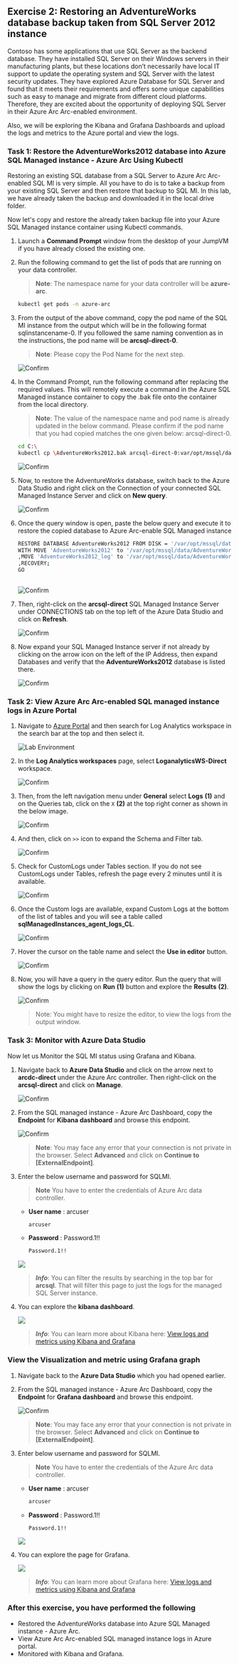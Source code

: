 ## Exercise 2: Restoring an AdventureWorks database backup taken from SQL Server 2012 instance

Contoso has some applications that use SQL Server as the backend database. They have installed SQL Server on their Windows servers in their manufacturing plants, but these locations don’t necessarily have local IT support to update the operating system and SQL Server with the latest security updates. They have explored Azure Database for SQL Server and found that it meets their requirements and offers some unique capabilities such as easy to manage and migrate from different cloud platforms. Therefore, they are excited about the opportunity of deploying SQL Server in their Azure Arc Arc-enabled environment.

Also, we will be exploring the Kibana and Grafana Dashboards and upload the logs and metrics to the Azure portal and view the logs.

### Task 1: Restore the AdventureWorks2012 database into Azure SQL Managed instance - Azure Arc Using Kubectl

Restoring an existing SQL database from a SQL Server to Azure Arc Arc-enabled SQL MI is very simple. All you have to do is to take a backup from your existing SQL Server and then restore that backup to SQL MI. In this lab, we have already taken the backup and downloaded it in the local drive folder. 

Now let's copy and restore the already taken backup file into your Azure SQL Managed instance container using Kubectl commands.

1. Launch a **Command Prompt** window from the desktop of your JumpVM if you have already closed the existing one.

1. Run the following command to get the list of pods that are running on your data controller. 

   > **Note**: The namespace name for your data controller will be **azure-arc**.

   ```BASH
   kubectl get pods -n azure-arc
   ```
   
1. From the output of the above command, copy the pod name of the SQL MI instance from the output which will be in the following format sqlinstancename-0. If you followed the same naming convention as in the instructions, the pod name will be **arcsql-direct-0**.

   > **Note**: Please copy the Pod Name for the next step.

   ![](media/restore-direct-1.png "Confirm")
   
1. In the Command Prompt, run the following command after replacing the required values. This will remotely execute a command in the Azure SQL Managed instance container to copy the .bak file onto the container from the local directory.

   >**Note**: The value of the namespace name and pod name is already updated in the below command. Please confirm if the pod name that you had copied matches the one given below: arcsql-direct-0. 

   ```BASH
   cd C:\
   kubectl cp \AdventureWorks2012.bak arcsql-direct-0:var/opt/mssql/data/AdventureWorks2012.bak -n azure-arc
   ```
   ![](media/newcp.png "Confirm")

1. Now, to restore the AdventureWorks database, switch back to the Azure Data Studio and right click on the Connection of your connected SQL Managed Instance Server and click on **New query**.

   ![](media/newq.png "Confirm")

1. Once the query window is open, paste the below query and execute it to restore the copied database to Azure Arc-enable SQL Managed instance 

   ```BASH
   RESTORE DATABASE AdventureWorks2012 FROM DISK = '/var/opt/mssql/data/AdventureWorks2012.bak'
   WITH MOVE 'AdventureWorks2012' to '/var/opt/mssql/data/AdventureWorks2012.mdf'  
   ,MOVE 'AdventureWorks2012_log' to '/var/opt/mssql/data/AdventureWorks2012_log.ldf'  
   ,RECOVERY;  
   GO
  
   ```

   ![](media/restoreddd.png "Confirm")

1. Then, right-click on the **arcsql-direct** SQL Managed Instance Server under CONNECTIONS tab on the top left of the Azure Data Studio and click on **Refresh**.

   ![](media/restore-direct-4.png "Confirm")

1. Now expand your SQL Managed Instance server if not already by clicking on the arrow icon on the left of the IP Address, then expand Databases and verify that the **AdventureWorks2012** database is listed there.

   ![](media/2012.png "Confirm")

### Task 2: View Azure Arc Arc-enabled SQL managed instance logs in Azure Portal

1. Navigate to [Azure Portal](https://portal.azure.com/#home) and then search for Log Analytics workspace in the search bar at the top and then select it.

   ![](./media/search-law.png "Lab Environment")

1. In the **Log Analytics workspaces** page, select **LoganalyticsWS-Direct** workspace.
   
    ![](media/select-law.png "Confirm")

1. Then, from the left navigation menu under **General** select **Logs** **(1)** and on the Queries tab, click on the ```X``` **(2)** at the top right corner as shown in the below image.

   ![](media/logaw-1.png "Confirm")
   
1. And then, click on ```>>``` icon to expand the Schema and Filter tab.

    ![](media/logaw-2.png "Confirm")

1. Check for CustomLogs under Tables section. If you do not see CustomLogs under Tables, refresh the page every 2 minutes until it is available.
     
    ![](media/logaw-3.png "Confirm")

1. Once the Custom logs are available, expand Custom Logs at the bottom of the list of tables and you will see a table called **sqlManagedInstances_agent_logs_CL**.
   
    ![](media/logaw-4.png "Confirm")

1. Hover the cursor on the table name and select the **Use in editor** button.
   
    ![](media/logaw-5.png "Confirm")

1. Now, you will have a query in the query editor. Run the query that will show the logs by clicking on **Run** **(1)** button and explore the **Results** **(2)**. 
   
    ![](media/logaw-6.png "Confirm")

    > Note: You might have to resize the editor, to view the logs from the output window.

### Task 3: Monitor with Azure Data Studio

Now let us Monitor the SQL MI status using Grafana and Kibana.
  
1. Navigate back to **Azure Data Studio** and click on the arrow next to **arcdc-direct** under the Azure Arc controller. Then right-click on the **arcsql-direct** and click on **Manage**.

   ![](media/restore-direct-6.png "Confirm")
  
1. From the SQL managed instance - Azure Arc Dashboard, copy the **Endpoint** for **Kibana dashboard** and browse this endpoint.

   ![](media/restore-direct-7.png "Confirm")

   > **Note**: You may face any error that your connection is not private in the browser. Select **Advanced** and click on **Continue to [ExternalEndpoint]**.

1. Enter the below username and password for SQLMI.
  
    > **Note** You have to enter the credentials of Azure Arc data controller.
  
    - **User name** : arcuser
      ```BASH
      arcuser
      ```

    - **Password** : Password.1!!
      ```BASH
      Password.1!!
      ```

     ![](media/arcsql-ksignin.png "")
   
   > ***Info***: You can filter the results by searching in the top bar for **arcsql**. That will filter this page to just the logs for the managed SQL Server instance.

1. You can explore the **kibana dashboard**.

   ![](images/Kibana-dashboard-endpoint.png "")
  
   > ***Info***: You can learn more about Kibana here: [View logs and metrics using Kibana and Grafana](https://docs.microsoft.com/en-us/azure/azure-arc/data/monitor-grafana-kibana)
    
### View the Visualization and metric using Grafana graph
  
1. Navigate back to the **Azure Data Studio** which you had opened earlier.

1. From the SQL managed instance - Azure Arc Dashboard, copy the **Endpoint** for **Grafana dashboard** and browse this endpoint.

   ![](media/restore-direct-8.png "Confirm")

   > **Note**: You may face any error that your connection is not private in the browser. Select **Advanced** and click on **Continue to [ExternalEndpoint]**.

1. Enter below username and password for SQLMI.
  
    > **Note** You have to enter the credentials of the Azure Arc data controller.
      
    - **User name** : arcuser
      ```BASH
      arcuser
      ```

    - **Password** : Password.1!!
      ```BASH
      Password.1!!
      ```

   ![](media/arcsql-gsignin.png "")
   
1. You can explore the page for Grafana. 
  
   ![](images/sql-mon-grafana.png "")
  
    > ***Info***:  You can learn more about Grafana here: [View logs and metrics using Kibana and Grafana](https://docs.microsoft.com/en-us/azure/azure-arc/data/monitor-grafana-kibana)  
  

### After this exercise, you have performed the following

   - Restored the AdventureWorks database into Azure SQL Managed instance - Azure Arc.
   - View Azure Arc Arc-enabled SQL managed instance logs in Azure portal.
   - Monitored with Kibana and Grafana.
